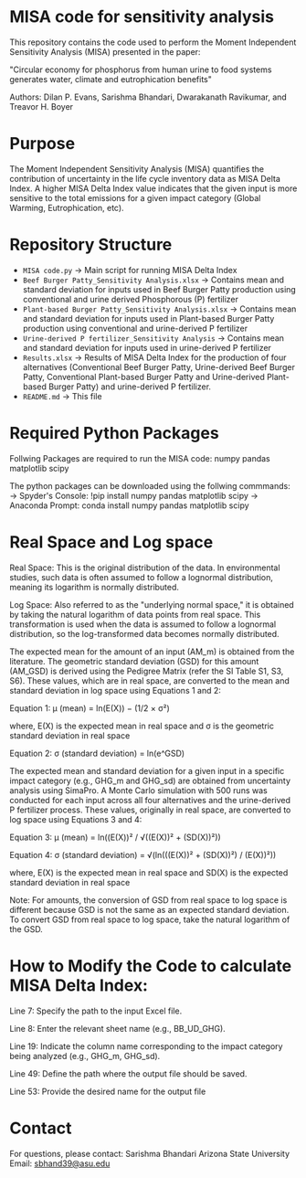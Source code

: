 # MISA code for sensitivity analysis
This repository contains the code used to perform the Moment Independent Sensitivity Analysis (MISA) presented in the paper:

"Circular economy for phosphorus from human urine to food systems generates water, climate and eutrophication benefits" 

Authors: Dilan P. Evans, Sarishma Bhandari, Dwarakanath Ravikumar, and Treavor H. Boyer

# Purpose
The Moment Independent Sensitivity Analysis (MISA) quantifies the contribution of uncertainty in the life cycle inventory data as MISA Delta Index. A higher MISA Delta Index value indicates that the given input is more sensitive to the total emissions for a given impact category (Global Warming, Eutrophication, etc).

# Repository Structure
- `MISA code.py`                                         → Main script for running MISA Delta Index
- `Beef Burger Patty_Sensitivity Analysis.xlsx`          → Contains mean and standard deviation for inputs used in Beef Burger Patty production using conventional and urine derived Phosphorous (P) fertilizer
- `Plant-based Burger Patty_Sensitivity Analysis.xlsx`   → Contains mean and standard deviation for inputs used in Plant-based Burger Patty production using conventional and urine-derived P fertilizer
- `Urine-derived P fertilizer_Sensitivity Analysis`      → Contains mean and standard deviation for inputs used in urine-derived P fertilizer
- `Results.xlsx`                                          → Results of MISA Delta Index for the production of four alternatives (Conventional Beef Burger Patty, Urine-derived Beef Burger Patty, Conventional Plant-based Burger Patty and Urine-derived Plant-based Burger Patty) and urine-derived P fertilizer. 
- `README.md`                                            → This file

# Required Python Packages
Follwing Packages are required to run the MISA code:
numpy
pandas
matplotlib
scipy

The python packages can be downloaded using the follwing commmands:
→ Spyder's Console: !pip install numpy pandas matplotlib scipy
→ Anaconda Prompt: conda install numpy pandas matplotlib scipy

# Real Space and Log space 
Real Space: This is the original distribution of the data. In environmental studies, such data is often assumed to follow a lognormal distribution, meaning its logarithm is normally distributed.

Log Space: Also referred to as the "underlying normal space," it is obtained by taking the natural logarithm of data points from real space. This transformation is used when the data is assumed to follow a lognormal distribution, so the log-transformed data becomes normally distributed.

The expected mean for the amount of an input (AM_m) is obtained from the literature. The geometric standard deviation (GSD) for this amount (AM_GSD) is derived using the Pedigree Matrix (refer the SI Table S1, S3, S6). These values, which are in real space, are converted to the mean and standard deviation in log space using Equations 1 and 2:

Equation 1: μ (mean) = ln(E(X)) − (1/2 × σ²)

where,
E(X) is the expected mean in real space
and σ is the geometric standard deviation in real space

Equation 2: σ (standard deviation) = ln(e^GSD)

The expected mean and standard deviation for a given input in a specific impact category (e.g., GHG_m and GHG_sd) are obtained from uncertainty analysis using SimaPro. A Monte Carlo simulation with 500 runs was conducted for each input across all four alternatives and the urine-derived P fertilizer process. These values, originally in real space, are converted to log space using Equations 3 and 4:

Equation 3: μ (mean) = ln((E(X))² / √((E(X))² + (SD(X))²))

Equation 4: σ (standard deviation) = √(ln(((E(X))² + (SD(X))²) / (E(X))²))

where,
E(X) is the expected mean in real space
and SD(X) is the expected standard deviation in real space

Note: For amounts, the conversion of GSD from real space to log space is different because GSD is not the same as an expected standard deviation. To convert GSD from real space to log space, take the natural logarithm of the GSD.

# How to Modify the Code to calculate MISA Delta Index:

Line 7: Specify the path to the input Excel file.

Line 8: Enter the relevant sheet name (e.g., BB_UD_GHG).

Line 19: Indicate the column name corresponding to the impact category being analyzed (e.g., GHG_m, GHG_sd).

Line 49: Define the path where the output file should be saved.

Line 53: Provide the desired name for the output file

# Contact
For questions, please contact:
Sarishma Bhandari
Arizona State University
Email: sbhand39@asu.edu
